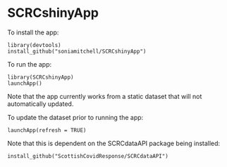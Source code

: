 # SCRCshinyApp


To install the app:
```{r}
library(devtools)
install_github("soniamitchell/SCRCshinyApp")
```

To run the app:

```{r}
library(SCRCshinyApp)
launchApp()
```

Note that the app currently works from a static dataset that will not 
automatically updated.

To update the dataset prior to running the app:

```{r}
launchApp(refresh = TRUE)
```

Note that this is dependent on the SCRCdataAPI package being installed:

```{r}
install_github("ScottishCovidResponse/SCRCdataAPI")
```
